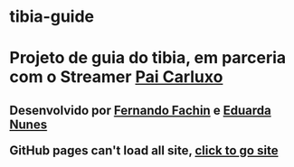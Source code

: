 # tibia-guide

<h1>Projeto de guia do tibia, em parceria com o Streamer <a href="http://twitch.tv/paicarluxo">Pai Carluxo</a></h1>


<h2> Desenvolvido por <a href="https://github.com/ferfachin">Fernando Fachin</a> e <a href="https://github.com/EduardaNunes">Eduarda Nunes</a></p>

<p>GitHub pages can't load all site, <a href="https://meek-gelato-aa623d.netlify.app/">click to go site</a></p>

